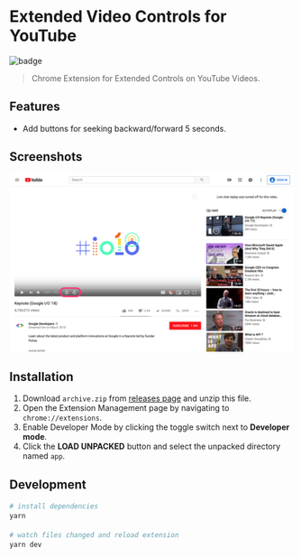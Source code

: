 # Extended Video Controls for YouTube

![badge](https://github.com/fiahfy/youtube-extended-video-controls/workflows/Web%20Extension%20CI/badge.svg)

> Chrome Extension for Extended Controls on YouTube Videos.

## Features

- Add buttons for seeking backward/forward 5 seconds.

## Screenshots

![screenshot](.github/img/screenshot.png)

## Installation

1. Download `archive.zip` from [releases page](https://github.com/fiahfy/youtube-extended-video-controls/releases) and unzip this file.
2. Open the Extension Management page by navigating to `chrome://extensions`.
3. Enable Developer Mode by clicking the toggle switch next to **Developer mode**.
4. Click the **LOAD UNPACKED** button and select the unpacked directory named `app`.

## Development

```bash
# install dependencies
yarn

# watch files changed and reload extension
yarn dev
```
